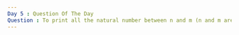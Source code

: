 ```yaml
---		
Day 5 : Question Of The Day
Question : To print all the natural number between n and m (n and m are user input) ( n > 0 , m > 0 )
---
```

